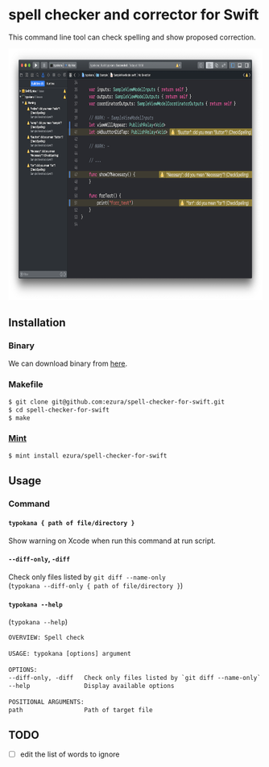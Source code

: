 # spell checker and corrector for Swift

This command line tool can check spelling and show proposed correction.

<img src="./Images/screenshot.png" height="500">

## Installation

### Binary

We can download binary from [here](https://github.com/ezura/spell-checker-for-swift/releases).

### Makefile

```shell
$ git clone git@github.com:ezura/spell-checker-for-swift.git
$ cd spell-checker-for-swift
$ make
```

### [Mint](https://github.com/yonaskolb/mint)

```shell
$ mint install ezura/spell-checker-for-swift
```

## Usage
### Command

#### `typokana { path of file/directory }`
Show warning on Xcode when run this command at run script.

#### `--diff-only`, `-diff`
Check only files listed by `git diff --name-only`  
(`typokana --diff-only { path of file/directory }`)

#### `typokana --help`
 (`typokana --help`)
 
```
OVERVIEW: Spell check

USAGE: typokana [options] argument

OPTIONS:
--diff-only, -diff   Check only files listed by `git diff --name-only`
--help               Display available options

POSITIONAL ARGUMENTS:
path                 Path of target file
```

## TODO

* [ ] edit the list of words to ignore
